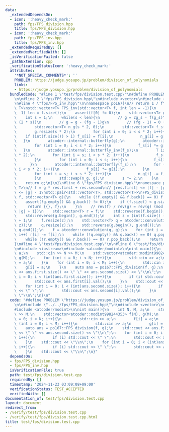 ```yaml
---
data:
  _extendedDependsOn:
  - icon: ':heavy_check_mark:'
    path: fps/FPS_division.hpp
    title: fps/FPS_division.hpp
  - icon: ':heavy_check_mark:'
    path: fps/FPS_inv.hpp
    title: fps/FPS_inv.hpp
  _extendedRequiredBy: []
  _extendedVerifiedWith: []
  _isVerificationFailed: false
  _pathExtension: cpp
  _verificationStatusIcon: ':heavy_check_mark:'
  attributes:
    '*NOT_SPECIAL_COMMENTS*': ''
    PROBLEM: https://judge.yosupo.jp/problem/division_of_polynomials
    links:
    - https://judge.yosupo.jp/problem/division_of_polynomials
  bundledCode: "#line 1 \"test/fps/division.test.cpp\"\n#define PROBLEM \"https://judge.yosupo.jp/problem/division_of_polynomials\"\
    \n\n#line 2 \"fps/FPS_division.hpp\"\n#include <vector>\n#include <atcoder/convolution>\n\
    \n#line 4 \"fps/FPS_inv.hpp\"\n\nnamespace po167{\n// return 1 / f\ntemplate <class\
    \ T>\nstd::vector<T> FPS_inv(std::vector<T> f, int len = -1){\n    if (len ==\
    \ -1) len = f.size();\n    assert(f[0] != 0);\n    std::vector<T> g = {1 / f[0]};\n\
    \    int s = 1;\n    while(s < len){\n        // g = 2g_s - f(g_s)^2 (mod x ^\
    \ (2 * s))\n        // g = g - (fg - 1)g\n        // (fg - 1) = 0 (mod x ^ (s))\n\
    \        std::vector<T> n_g(s * 2, 0);\n        std::vector<T> f_s(s * 2, 0);\n\
    \        g.resize(s * 2);\n        for (int i = 0; i < s * 2; i++){\n        \
    \    if (int(f.size()) > i) f_s[i] = f[i];\n            n_g[i] = g[i];\n     \
    \   }\n        atcoder::internal::butterfly(g);\n        atcoder::internal::butterfly(f_s);\n\
    \        for (int i = 0; i < s * 2; i++){\n            f_s[i] *= g[i];\n     \
    \   }\n        atcoder::internal::butterfly_inv(f_s);\n        T iz = 1 / (T)(s\
    \ * 2);\n        for (int i = s; i < s * 2; i++){\n            f_s[i] *= iz;\n\
    \        }\n        for (int i = 0; i < s; i++){\n            f_s[i] = 0;\n  \
    \      }\n        atcoder::internal::butterfly(f_s);\n        for (int i = 0;\
    \ i < s * 2; i++){\n            f_s[i] *= g[i];\n        }\n        atcoder::internal::butterfly_inv(f_s);\n\
    \        for (int i = s; i < s * 2; i++){\n            n_g[i] -= f_s[i] * iz;\n\
    \        }\n        std::swap(n_g, g);\n        s *= 2;\n    }\n    g.resize(len);\n\
    \    return g;\n}\n}\n#line 6 \"fps/FPS_division.hpp\"\nnamespace po167{\ntemplate<class\
    \ T>\n// f = g * res.first + res.second\n// |res.first| <= |f| - |g| + 1\n// |res.second|\
    \ <= |g| - 1\nstd::pair<std::vector<T>, std::vector<T>>\nFPS_division(std::vector<T>\
    \ f, std::vector<T> g){\n    while (!f.empty() && f.back() == 0) f.pop_back();\n\
    \    assert(!g.empty() && g.back() != 0);\n    if (f.size() < g.size()){\n   \
    \     return {{}, f};\n    }\n    // rev(f) / rev(g) = rev(q) (mod x ^ {|f| -\
    \ |g| + 1})\n    std::vector<T> r = f;\n    std::reverse(f.begin(), f.end());\n\
    \    std::reverse(g.begin(), g.end());\n    int z = (int)f.size() - (int)g.size()\
    \ + 1;\n    f.resize(z);\n    std::vector<T> q = atcoder::convolution(f, FPS_inv(g,\
    \ z));\n    q.resize(z);\n    std::reverse(g.begin(), g.end());\n    std::reverse(q.begin(),\
    \ q.end());\n    f = atcoder::convolution(q, g);\n    for (int i = 0; i < (int)f.size();\
    \ i++) r[i] -= f[i];\n    while (!q.empty() && q.back() == 0) q.pop_back();\n\
    \    while (!r.empty() && r.back() == 0) r.pop_back();\n    return {q, r};\n}\n\
    }\n#line 4 \"test/fps/division.test.cpp\"\n\n#line 6 \"test/fps/division.test.cpp\"\
    \n#include <iostream>\n#include <atcoder/modint>\n\nint main(){\n    int N, M,\
    \ a;\n    std::cin >> N >> M;\n    std::vector<atcoder::modint998244353> f(N),\
    \ g(M);\n    for (int i = 0; i < N; i++){\n        std::cin >> a;\n        f[i]\
    \ = a;\n    }\n    for (int i = 0; i < M; i++){\n        std::cin >> a;\n    \
    \    g[i] = a;\n    }\n    auto ans = po167::FPS_division(f, g);\n    std::cout\
    \ << ans.first.size() << \" \" << ans.second.size() << \"\\n\";\n    for (int\
    \ i = 0; i < (int)ans.first.size(); i++){\n        if (i) std::cout << \" \";\n\
    \        std::cout << ans.first[i].val();\n    }\n    std::cout << \"\\n\";\n\
    \    for (int i = 0; i < (int)ans.second.size(); i++){\n        if (i) std::cout\
    \ << \" \";\n        std::cout << ans.second[i].val();\n    }\n    std::cout <<\
    \ \"\\n\";\n}\n"
  code: "#define PROBLEM \"https://judge.yosupo.jp/problem/division_of_polynomials\"\
    \n\n#include \"../../fps/FPS_division.hpp\"\n\n#include <vector>\n#include <iostream>\n\
    #include <atcoder/modint>\n\nint main(){\n    int N, M, a;\n    std::cin >> N\
    \ >> M;\n    std::vector<atcoder::modint998244353> f(N), g(M);\n    for (int i\
    \ = 0; i < N; i++){\n        std::cin >> a;\n        f[i] = a;\n    }\n    for\
    \ (int i = 0; i < M; i++){\n        std::cin >> a;\n        g[i] = a;\n    }\n\
    \    auto ans = po167::FPS_division(f, g);\n    std::cout << ans.first.size()\
    \ << \" \" << ans.second.size() << \"\\n\";\n    for (int i = 0; i < (int)ans.first.size();\
    \ i++){\n        if (i) std::cout << \" \";\n        std::cout << ans.first[i].val();\n\
    \    }\n    std::cout << \"\\n\";\n    for (int i = 0; i < (int)ans.second.size();\
    \ i++){\n        if (i) std::cout << \" \";\n        std::cout << ans.second[i].val();\n\
    \    }\n    std::cout << \"\\n\";\n}"
  dependsOn:
  - fps/FPS_division.hpp
  - fps/FPS_inv.hpp
  isVerificationFile: true
  path: test/fps/division.test.cpp
  requiredBy: []
  timestamp: '2024-11-23 03:09:08+09:00'
  verificationStatus: TEST_ACCEPTED
  verifiedWith: []
documentation_of: test/fps/division.test.cpp
layout: document
redirect_from:
- /verify/test/fps/division.test.cpp
- /verify/test/fps/division.test.cpp.html
title: test/fps/division.test.cpp
---
```

